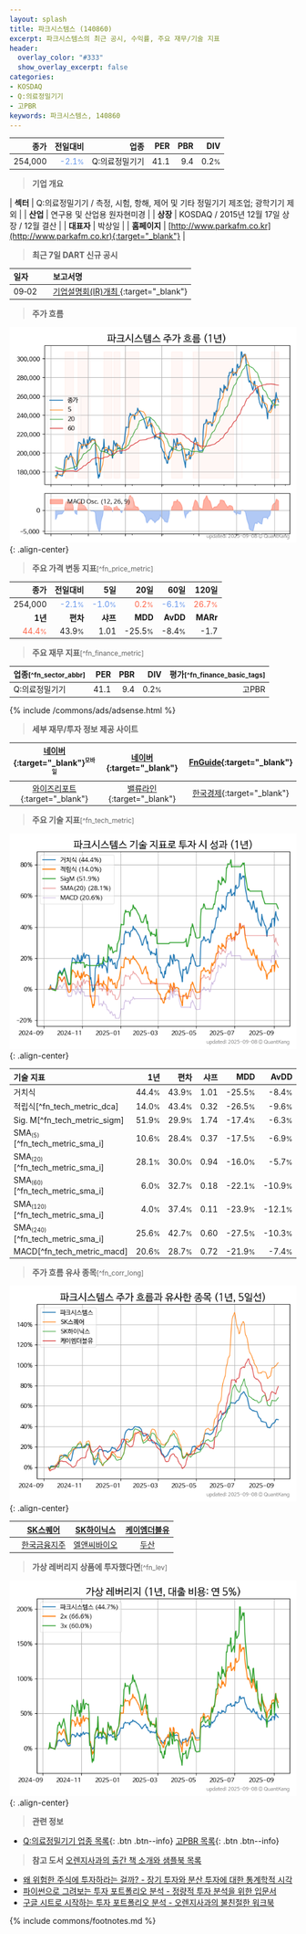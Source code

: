 ```yaml
---
layout: splash
title: 파크시스템스 (140860)
excerpt: 파크시스템스의 최근 공시, 수익률, 주요 재무/기술 지표
header:
  overlay_color: "#333"
  show_overlay_excerpt: false
categories:
- KOSDAQ
- Q:의료정밀기기
- 고PBR
keywords: 파크시스템스, 140860
---
```


| **종가** | **전일대비** | **업종** | **PER** | **PBR** | **DIV** |
| -------: | -----------: | -------: | ------: | ------: | ------: |
| 254,000 | <span style="color: cornflowerblue">-2.1<small>%</small></span> | Q:의료정밀기기 | 41.1 | 9.4 | 0.2<small>%</small> |

<!-- more -->


> **기업 개요**<a id="company"></a>

| <span style="white-space:nowrap;">**섹터**</span> | Q:의료정밀기기 / 측정, 시험, 항해, 제어 및 기타 정밀기기 제조업; 광학기기 제외 |
| <span style="white-space:nowrap;">**산업**</span> | 연구용 및 산업용 원자현미경 |
| <span style="white-space:nowrap;">**상장**</span> | KOSDAQ / 2015년 12월 17일 상장 / 12월 결산 |
| <span style="white-space:nowrap;">**대표자**</span> | 박상일 |
| <span style="white-space:nowrap;">**홈페이지**</span> | [http://www.parkafm.co.kr](http://www.parkafm.co.kr){:target="_blank"} |


> **최근 7일 DART 신규 공시**<a id="dart"></a>

| **일자** |      | **보고서명** |
| :------- | :--- | :----------- |
| 09&#x2011;02 | | [기업설명회(IR)개최              ](https://dart.fss.or.kr/dsaf001/main.do?rcpNo=20250902900388){:target="_blank"} |


> **주가 흐름**<a id="price"></a>

![140860](/stock/images/140860.png){: .align-center}


> **주요 가격 변동 지표**<small>[^fn_price_metric]</small>

| **종가** | **전일대비** | **5일** | **20일** | **60일** | **120일** |
| -------: | -----------: | ------: | -------: | -------: | --------: |
| 254,000 | <span style="color: cornflowerblue">-2.1<small>%</small></span> | <span style="color: cornflowerblue">-1.0<small>%</small></span> | <span style="color: tomato">0.2<small>%</small></span> | <span style="color: cornflowerblue">-6.1<small>%</small></span> | <span style="color: tomato">26.7<small>%</small></span> |
| **1년** | **편차** | **샤프** | **MDD** | **AvDD** | **MARr** |
| <span style="color: tomato">44.4<small>%</small></span> | 43.9<small>%</small> | 1.01 | -25.5<small>%</small> | -8.4<small>%</small> | -1.7 |


> **주요 재무 지표**<small>[^fn_finance_metric]</small>

| **업종**<small>[^fn_sector_abbr]</small> | **PER** | **PBR** | **DIV** | **평가**<small>[^fn_finance_basic_tags]</small> |
| :--------------------------------------- | ------: | ------: | ------: | ----------------------------------------------: |
| Q:의료정밀기기 | 41.1 | 9.4 | 0.2<small>%</small> | 고PBR |



{% include /commons/ads/adsense.html %}

> **세부 재무/투자 정보 제공 사이트**

| [네이버](https://m.stock.naver.com/domestic/stock/140860/finance/summary){:target="_blank"}<sup><small>모바일</small></sup> | [네이버](https://finance.naver.com/item/coinfo.naver?code=140860){:target="_blank"} | [FnGuide](https://comp.fnguide.com/SVO2/ASP/SVD_Invest.asp?gicode=A140860&MenuYn=Y){:target="_blank"} |
| :---: | :---: | :---: |
| [와이즈리포트](https://comp.wisereport.co.kr/company/c1040001.aspx?cmp_cd=140860){:target="_blank"} | [밸류라인](https://www.valueline.co.kr/finance/summary/140860){:target="_blank"} | [한국경제](https://markets.hankyung.com/stock/140860/financial-summary){:target="_blank"} |


> **주요 기술 지표**<small>[^fn_tech_metric]</small>


![140860](/stock/images/140860_tech.png){: .align-center}

| **기술 지표** | **1년** | **편차** | **샤프** | **MDD** | **AvDD** |
| :------------ | ------: | -----------: | -------: | ------: | -------: |
| 거치식 | 44.4<small>%</small> | 43.9<small>%</small> | 1.01 | -25.5<small>%</small> | -8.4<small>%</small> |
| 적립식[^fn_tech_metric_dca] | 14.0<small>%</small> | 43.4<small>%</small> | 0.32 | -26.5<small>%</small> | -9.6<small>%</small> |
| Sig. M[^fn_tech_metric_sigm] | 51.9<small>%</small> | 29.9<small>%</small> | 1.74 | -17.4<small>%</small> | -6.3<small>%</small> |
| SMA<small><sub>(5)</sub></small>[^fn_tech_metric_sma_i] | 10.6<small>%</small> | 28.4<small>%</small> | 0.37 | -17.5<small>%</small> | -6.9<small>%</small> |
| SMA<small><sub>(20)</sub></small>[^fn_tech_metric_sma_i] | 28.1<small>%</small> | 30.0<small>%</small> | 0.94 | -16.0<small>%</small> | -5.7<small>%</small> |
| SMA<small><sub>(60)</sub></small>[^fn_tech_metric_sma_i] | 6.0<small>%</small> | 32.7<small>%</small> | 0.18 | -22.1<small>%</small> | -10.9<small>%</small> |
| SMA<small><sub>(120)</sub></small>[^fn_tech_metric_sma_i] | 4.0<small>%</small> | 37.4<small>%</small> | 0.11 | -23.9<small>%</small> | -12.1<small>%</small> |
| SMA<small><sub>(240)</sub></small>[^fn_tech_metric_sma_i] | 25.6<small>%</small> | 42.7<small>%</small> | 0.60 | -27.5<small>%</small> | -10.3<small>%</small> |
| MACD[^fn_tech_metric_macd] | 20.6<small>%</small> | 28.7<small>%</small> | 0.72 | -21.9<small>%</small> | -7.4<small>%</small> |


> **주가 흐름 유사 종목**<a id="corr"></a><small>[^fn_corr_long]</small>

![140860](/stock/images/140860_corr.png){: .align-center}

|       | [SK스퀘어](/402340/) | [SK하이닉스](/000660/) | [케이엠더블유](/032500/) |
| :---: | :------------------------------------: | :------------------------------------: | :------------------------------------: |
|       | [한국금융지주](/071050/) | [엘앤씨바이오](/290650/) | [두산](/000150/) |


> **가상 레버리지 상품에 투자했다면**<a id="2x"></a><small>[^fn_lev]</small>

![140860](/stock/images/140860_2x.png){: .align-center}


> **관련 정보**

- [Q:의료정밀기기 업종 목록](/stats/sector/kosdaq_업종_의료정밀기기_종목/){: .btn .btn--info} [고PBR 목록](/fn/fn_high_pbr/){: .btn .btn--info}

> **참고 도서** [오렌지사과의 출간 책 소개와 샘플북 목록](https://kongdori.tistory.com/691)

- [왜 위험한 주식에 투자하라는 걸까? - 장기 투자와 분산 투자에 대한 통계학적 시각](https://kongdori.tistory.com/421)
- [파이썬으로 그려보는 투자 포트폴리오 분석  - 정량적 투자 분석을 위한 입문서](https://kongdori.tistory.com/643)
- [구글 시트로 시작하는 투자 포트폴리오 분석 - 오렌지사과의 불친절한 워크북](https://kongdori.tistory.com/449)


{% include commons/footnotes.md %}